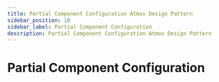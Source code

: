 ```yaml
---
title: Partial Component Configuration Atmos Design Pattern
sidebar_position: 10
sidebar_label: Partial Component Configuration
description: Partial Component Configuration Atmos Design Pattern
---
```


# Partial Component Configuration
